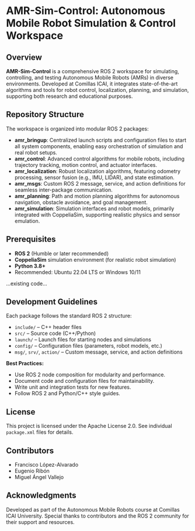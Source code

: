 # AMR-Sim-Control: Autonomous Mobile Robot Simulation & Control Workspace

## Overview

**AMR-Sim-Control** is a comprehensive ROS 2 workspace for simulating, controlling, and testing Autonomous Mobile Robots (AMRs) in diverse environments. Developed at Comillas ICAI, it integrates state-of-the-art algorithms and tools for robot control, localization, planning, and simulation, supporting both research and educational purposes.

## Repository Structure

The workspace is organized into modular ROS 2 packages:

- **amr_bringup**: Centralized launch scripts and configuration files to start all system components, enabling easy orchestration of simulation and real robot setups.
- **amr_control**: Advanced control algorithms for mobile robots, including trajectory tracking, motion control, and actuator interfaces.
- **amr_localization**: Robust localization algorithms, featuring odometry processing, sensor fusion (e.g., IMU, LIDAR), and state estimation.
- **amr_msgs**: Custom ROS 2 message, service, and action definitions for seamless inter-package communication.
- **amr_planning**: Path and motion planning algorithms for autonomous navigation, obstacle avoidance, and goal management.
- **amr_simulation**: Simulation interfaces and robot models, primarily integrated with CoppeliaSim, supporting realistic physics and sensor emulation.

## Prerequisites

- **ROS 2** (Humble or later recommended)
- **CoppeliaSim** simulation environment (for realistic robot simulation)
- **Python 3.8+**
- Recommended: Ubuntu 22.04 LTS or Windows 10/11

...existing code...

## Development Guidelines

Each package follows the standard ROS 2 structure:
- `include/` – C++ header files
- `src/` – Source code (C++/Python)
- `launch/` – Launch files for starting nodes and simulations
- `config/` – Configuration files (parameters, robot models, etc.)
- `msg/`, `srv/`, `action/` – Custom message, service, and action definitions

**Best Practices:**
- Use ROS 2 node composition for modularity and performance.
- Document code and configuration files for maintainability.
- Write unit and integration tests for new features.
- Follow ROS 2 and Python/C++ style guides.

## License

This project is licensed under the Apache License 2.0. See individual `package.xml` files for details.

## Contributors

- Francisco López-Alvarado
- Eugenio Ribón 
- Miguel Ángel Vallejo

## Acknowledgments

Developed as part of the Autonomous Mobile Robots course at Comillas ICAI University.
Special thanks to contributors and the ROS 2 community for their support and resources.
 
